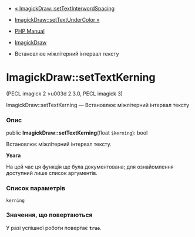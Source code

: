 - [«
ImagickDraw::setTextInterwordSpacing](imagickdraw.settextinterwordspacing.md)
- [ImagickDraw::setTextUnderColor
»](imagickdraw.settextundercolor.md)

- [PHP Manual](index.md)
- [ImagickDraw](class.imagickdraw.md)
- Встановлює міжлітерний інтервал тексту

# ImagickDraw::setTextKerning

(PECL imagick 2 \>u003d 2.3.0, PECL imagick 3)

ImagickDraw::setTextKerning — Встановлює міжлітерний інтервал тексту

### Опис

public **ImagickDraw::setTextKerning**(float `$kerning`): bool

Встановлює міжлітерний інтервал тексту.

**Увага**

На цей час ця функція ще була документована; для
ознайомлення доступний лише список аргументів.

### Список параметрів

`kerning`

### Значення, що повертаються

У разі успішної роботи повертає **`true`**.
